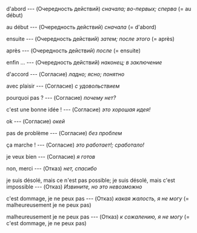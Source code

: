 d'abord --- (Очередность действий)
*сначала; во-первых; сперва*
(= au début)



au début --- (Очередность действий)
*сначала*
(= d'abord)



ensuite --- (Очередность действий)
*затем; после этого*
(= après)



après --- (Очередность действий)
*после*
(= ensuite)



enfin ... --- (Очередность действий)
*наконец; в заключение*



d'accord --- (Согласие)
*ладно; ясно; понятно*



avec plaisir --- (Согласие)
*с удовольствием*



pourquoi pas ? --- (Согласие)
*почему нет?*



c'est une bonne idée ! --- (Согласие)
*это хорошая идея!*



ok --- (Согласие)
*окей*



pas de problème --- (Согласие)
*без проблем*



ça marche ! --- (Согласие)
*это работает!; сработало!*



je veux bien --- (Согласие)
*я готов*



non, merci --- (Отказ)
*нет, спасибо*



je suis désolé, mais ce n'est pas possible;
je suis désolé, mais c'est impossible --- (Отказ)
*Извините, но это невозможно*



c'est dommage, je ne peux pas --- (Отказ)
*какая жалость, я не могу*
(= malheureusement je ne peux pas)



malheureusement je ne peux pas --- (Отказ)
*к сожалению, я не могу*
(= c'est dommage, je ne peux pas)